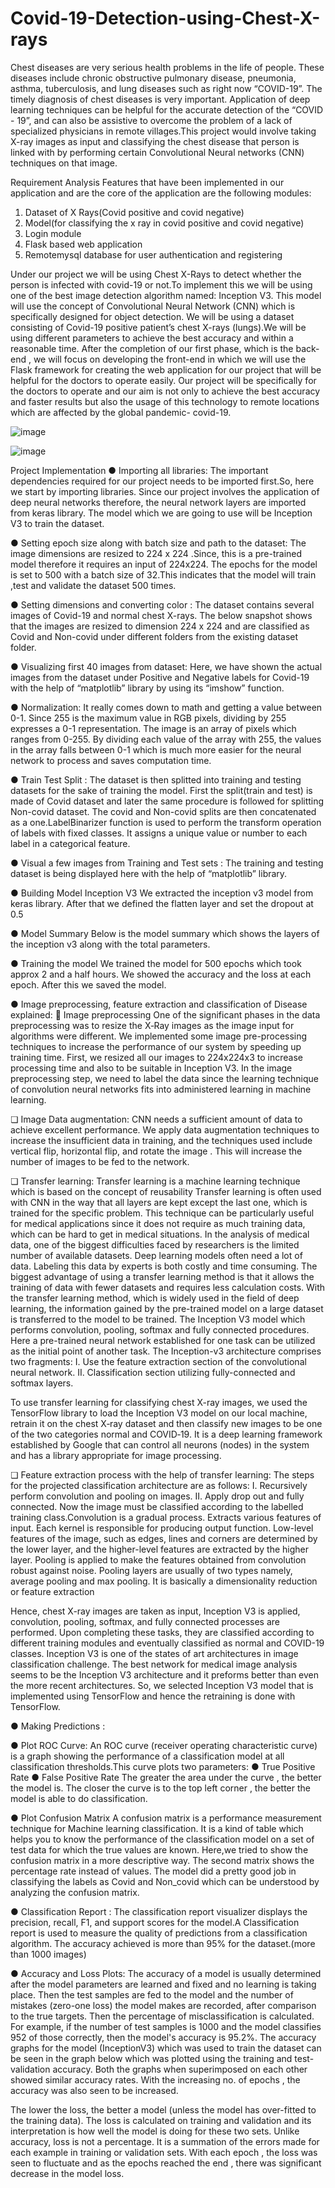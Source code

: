 # Covid-19-Detection-using-Chest-X-rays
Chest diseases are very serious health problems in the life of people. These diseases  include chronic obstructive pulmonary disease, pneumonia, asthma, tuberculosis, and lung  diseases such as right now “COVID-19”. The timely diagnosis of chest diseases is very  important. Application of deep learning techniques can be helpful for the accurate detection of  the “COVID - 19”, and can also be assistive to overcome the problem of a lack of specialized  physicians in remote villages.This project would involve taking X-ray images as input and  classifying the chest disease that person is linked with by performing certain Convolutional  Neural networks (CNN) techniques on that image.


Requirement Analysis
Features that have been implemented in our application and are the core of the application are the following modules: 
1.	Dataset of X Rays(Covid positive and covid negative)
2.	Model(for classifying the x ray in covid positive and covid negative)
3.	Login module
4.	Flask based web application
5.	Remotemysql database for user authentication and registering

Under our project we will be using Chest X-Rays to detect whether the person is infected with covid-19 or not.To implement this we will be using one of the best image detection algorithm named: Inception V3. This model will use the concept of Convolutional Neural Network (CNN) which is specifically designed for object detection. 
We will be using a dataset consisting of Covid-19 positive patient’s chest X-rays (lungs).We will be using different parameters to achieve the best accuracy and within a reasonable time. After the completion of our first phase, which is the back-end , we will focus on developing the front-end in which we will use the Flask framework for creating the web application for our project that will be helpful for the doctors to operate easily.
Our project will be specifically for the doctors to operate and our aim is not only to achieve the best accuracy and faster results but also the usage of this technology to remote locations which are affected by the global pandemic- covid-19.

![image](https://user-images.githubusercontent.com/51341748/117271325-aeaf5700-ae77-11eb-8286-ba3502b4bc5c.png)

![image](https://user-images.githubusercontent.com/51341748/117271412-c981cb80-ae77-11eb-8696-588cdeaa857c.png)

Project Implementation
●	 Importing all libraries:
The important dependencies required for our project needs to be imported first.So, here we start by importing libraries. Since our project involves the application of deep neural networks therefore, the neural network layers are imported from keras library. The model which we are going to use will be Inception V3 to train the dataset.
 
●	Setting epoch size along with batch size and path to the dataset:
The image dimensions are resized to 224 x 224 .Since, this is a pre-trained model therefore it requires an input of 224x224. The epochs for the model is set to 500 with a batch size of 32.This indicates that the model will train ,test and validate the dataset 500 times.
 
●	 Setting dimensions and converting color :
The dataset contains several images of Covid-19 and normal chest X-rays. The below    snapshot shows that the images are resized to dimension 224 x 224 and are classified as Covid and Non-covid under different folders from the existing dataset folder.
 

●	Visualizing first 40 images from dataset:
Here, we have shown the actual images from the dataset under Positive and Negative labels  for Covid-19 with the help of “matplotlib” library by using its “imshow” function.
 
 

●	Normalization:
 It really comes down to math and getting a value between 0-1. Since 255 is the maximum value in RGB pixels, dividing by 255 expresses a 0-1 representation. The image is an array of pixels which ranges from 0-255. By dividing each value of the array with 255, the values in  the array falls between 0-1 which is much more easier for the neural network to process and saves computation time.
 
●	Train Test Split : 
 The dataset is then splitted into training and testing datasets for the sake of training the model. First the split(train and test) is made of Covid dataset and later the same procedure is followed for splitting Non-covid dataset. The covid and Non-covid splits are then concatenated as a one.LabelBinarizer function is used to perform the transform operation of labels with fixed classes. It assigns a unique value or number to each label in a categorical feature.
 

●	Visual a few images from Training and Test sets :
 The training and testing dataset is being displayed here with the help of “matplotlib” library.
 
 

●	Building Model Inception V3
We extracted the inception v3 model from keras library. After that we defined the flatten layer and set the dropout at 0.5  


●	 Model Summary
Below is the model summary which shows the layers of the inception v3 along with the total parameters.
 

●	Training the model
We trained the model for 500 epochs which took approx 2 and a half hours. We showed the accuracy and the loss at each epoch. After this we saved the model.
 
 


●	Image preprocessing, feature extraction and classification of Disease explained: 
	Image preprocessing
One of the significant phases in the data preprocessing was to resize the X‐Ray images as the image input for algorithms were different. We implemented some image pre-processing techniques to increase the performance of our system by speeding up training time. First, we resized all our images to 224x224x3 to increase processing time and also to be suitable in Inception V3. In the image preprocessing step, we need to label the data since the learning technique of convolution neural networks fits into administered learning in machine learning.
 
❏	Image Data augmentation:
CNN needs a sufficient amount of data to achieve excellent performance. We apply data augmentation techniques to increase the insufficient data in training, and the techniques used include vertical flip, horizontal flip, and rotate the image . This will increase the number of images to be fed to the network.
 
 
❏	Transfer learning:
Transfer learning is a machine learning technique which is based on the concept of reusability Transfer learning is often used with CNN in the way that all layers are kept except the last one, which is trained for the specific problem. This technique can be particularly useful for medical applications since it does not require as much training data, which can be hard to get in medical situations. In the analysis of medical data, one of the biggest difficulties faced by researchers is the limited number of available datasets. Deep learning models often need a lot of data. Labeling this data by experts is both costly and time consuming. The biggest advantage of using a transfer learning method is that it allows the training of data with fewer datasets and requires less calculation costs. With the transfer learning method, which is widely used in the field of deep learning, the information gained by the pre-trained model on a large dataset is transferred to the model to be trained. The Inception V3 model which performs convolution, pooling, softmax and fully connected procedures. Here a pre-trained neural network established for one task can be utilized as the initial point of another task. The Inception-v3 architecture comprises two fragments:
 I. Use the feature extraction section of the convolutional neural network. 
II. Classification section utilizing fully-connected and softmax layers. 
 
To use transfer learning for classifying chest X-ray images, we used the TensorFlow library to load the Inception V3 model on our local machine, retrain it on the chest X‐ray dataset and then classify new images to be one of the two categories normal and COVID‐19. It is a deep learning framework established by Google that can control all neurons (nodes) in the system and has a library appropriate for image processing.  






❏	Feature extraction process with the help of transfer learning:
The steps for the projected classification architecture are as follows: 
I. Recursively perform convolution and pooling on images.
II. Apply drop out and fully connected. Now the image must be classified according to the labelled training class.Convolution is a gradual process. Extracts various features of input. Each kernel is responsible for producing output function. Low-level features of the image, such as edges, lines and corners are determined by the lower layer, and the higher-level features are extracted by the higher layer. Pooling is applied to make the features obtained from convolution robust against noise. Pooling layers are usually of two types namely, average pooling and max pooling. It is basically a dimensionality reduction or feature extraction
 
 

  
Hence, chest X-ray images are taken as input, Inception V3 is applied, convolution, pooling, softmax, and fully connected processes are performed. Upon completing these tasks, they are classified according to different training modules and eventually classified as normal and COVID-19 classes. Inception V3 is one of the states of art architectures in image classification challenge. The best network for medical image analysis seems to be the Inception V3 architecture and it preforms better than even the more recent architectures. So, we selected Inception V3 model that is implemented using TensorFlow and hence the retraining is done with TensorFlow.



●	Making Predictions : 

 
 
●	Plot ROC Curve:
An ROC curve (receiver operating characteristic curve) is a graph showing the performance of a classification model at all classification thresholds.This curve plots two parameters:
●	True Positive Rate
●	False Positive Rate
The greater the area under the curve , the better the model is.
The closer the curve is to the top left corner , the better the model is able to do classification.

 

●	 Plot Confusion Matrix
A confusion matrix is a performance measurement technique for Machine learning classification. It is a kind of table which helps you to know the performance of the classification model on a set of test data for which the true values are known. Here,we tried to show the confusion matrix in a more descriptive way. The second matrix shows the percentage rate instead of values. The model did a pretty good job in classifying the labels as Covid and Non_covid which can be understood by analyzing the confusion matrix.
 
 
●	Classification Report :
The classification report visualizer displays the precision, recall, F1, and support scores for the model.A Classification report is used to measure the quality of predictions from a classification algorithm. The accuracy achieved is  more than 95% for the dataset.(more than 1000 images)

 




●	 Accuracy and Loss Plots:
The accuracy of a model is usually determined after the model parameters are learned and fixed and no learning is taking place. Then the test samples are fed to the model and the number of mistakes (zero-one loss) the model makes are recorded, after comparison to the true targets. Then the percentage of misclassification is calculated.
For example, if the number of test samples is 1000 and the model classifies 952 of those correctly, then the model's accuracy is 95.2%.
 The accuracy graphs for the model (InceptionV3) which was used to train the dataset can be seen in the graph below which was plotted using the training and test-validation accuracy. Both the graphs when superimposed on each other showed similar accuracy rates. With the increasing no. of  epochs , the accuracy was also seen to be increased.
 
 
The lower the loss, the better a model (unless the model has over-fitted to the training data). The loss is calculated on training and validation and its interpretation is how well the model is doing for these two sets. Unlike accuracy, loss is not a percentage. It is a summation of the errors made for each example in training or validation sets. With each epoch , the loss was seen to fluctuate and as the epochs reached the end , there was significant decrease in the model loss.
 
 

